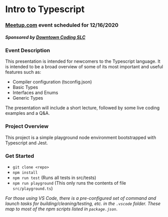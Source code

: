 # Intro to Typescript
### [Meetup.com](https://www.meetup.com/DowntownCodingSLC/events/cxkjrrybcqbvb/) event scheduled for 12/16/2020
##### Sponsored by [Downtown Coding SLC](https://www.meetup.com/DowntownCodingSLC/)

### Event Description
This presentation is intended for newcomers to the Typescript language. It is intended to be a broad overview of some of its most important and useful features such as:
- Compiler configuration (tsconfig.json)
- Basic Types
- Interfaces and Enums
- Generic Types

The presentation will include a short lecture, followed by some live coding examples and a Q&A.

### Project Overview
This project is a simple playground node environment bootstrapped with Typescript and Jest. 

### Get Started

- `git clone <repo>`
- `npm install`
- `npm run test` (Runs all tests in src/tests)
- `npm run playground` (This only runs the contents of file `src/playground.ts`) 

*For those using VS Code, there is a pre-configured set of command and launch tasks for building/cleaning/testing, etc. in the `.vscode` folder. These map to most of the npm scripts listed in `package.json`*.
